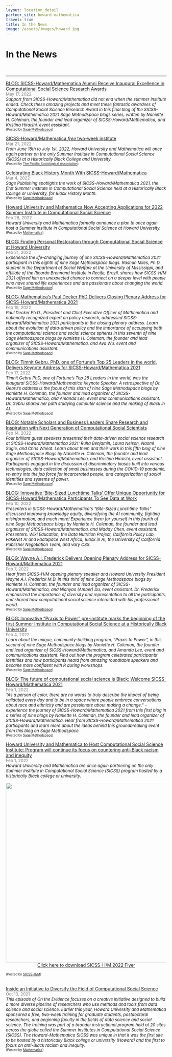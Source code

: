 ```yaml
---
layout: location_detail
partner_site: howard-mathematica
travel: true
title: In the News
image: /assets/images/howard.jpg
---
```


<h1 class="display-4">In the News</h1>
<br />

---
<u>BLOG: SICSS-Howard/Mathematica Alumni Receive Inaugural Excellence in Computational Social Science Research Awards</u>
<br><font color="grey"><font size="2">May 17, 2022</font></font> 
<br><i><font size = "2">Support from SICSS-Howard/Mathematica did not end when the summer institute ended. Check these amazing projects and meet these fantastic awardees of Computational Social Science Research Award in this final blog of the SICSS-Howard/Mathematica 2021 Sage Methodspace blogs series, written by Naniette H. Coleman, the founder and lead organizer of SICSS-Howard/Mathematica, and Kristina Hiraishi, event assistant.</font></i>
<br><font size = "1">(Posted by <a href="https://www.methodspace.com/blog/sicss-howardmathematica-alumni-receive-inaugural-excellence-in-computational-social-science-research-awards">Sage Methodspace</a>)</font>

<u>SICSS-Howard/Mathematica <i>free</i> two-week institute</u>
<br><font color="grey"><font size="2">Mar 21, 2022</font></font> 
<br><i><font size = "2">From June 18th to July 1st, 2022, Howard University and Mathematica will once again partner on the only Summer Institute in Computational Social Science (SICSS) at a Historically Black College and University.</font></i>
<br><font size = "1">(Posted by <a href="https://www.pacificsoc.org/10197?utm_source=rss&utm_medium=rss&utm_campaign=sicss-howard-mathematica-free-two-week-institute">The Pacific Sociological Association</a>)</font>

<u>Celebrating Black History Month With SICSS-Howard/Mathematica</u>
<br><font color="grey"><font size="2">Mar 4, 2022</font></font> 
<br><i><font size = "2">Sage Publishing spotlights the work of SICSS-Howard/Mathematica 2021, the first Summer Institute in Computational Social Science held at a Historically Black College or University, for Black History Month.</font></i>
<br><font size = "1">(Posted by <a href="https://email.sagepub.com/optiext/optiextension.dll?ID=4AB4ByPGb5ZEYx9FKkCuL9ct64Df1oOsYBdb5UiL9W09btBOXMLi_ncznLOp4aZzoOhNCrHHvq9AcoB6ny8MrJRJPUnOP">Sage Methodspace</a>)</font>

<u>Howard University and Mathematica Now Accepting Applications for 2022 Summer Institute in Computational Social Science</u>
<br><font color="grey"><font size="2">Feb 28, 2022</font></font> 
<br><i><font size = "2">Howard University and Mathematica formally announce a plan to once again host a Summer Institute in Computational Social Science at Howard University.</font></i>
<br><font size = "1">(Posted by <a href="https://www.mathematica.org/news/howard-university-and-mathematica-now-accepting-applications-for-2022-summer-institute">Mathematica</a>)</font>

<u>BLOG: Finding Personal Restoration through Computational Social Science at Howard University</u>
<br><font color="grey"><font size="2">Feb 21, 2022</font></font> 
<br><i><font size = "2">Experience the life-changing journey of one SICSS-Howard/Mathematica 2021 participant in this eighth of nine Sage Methodspace blogs. Rashun Miles, Ph.D. student in the Department of Social Welfare at the University of Mississippi, and affiliate of the Ricardo Brennand Institute in Recife, Brazil, shares how SICSS-H/M 2021 offered him an unexpected chance to connect on a deeper level with people who have shared life experiences and are passionate about changing the world.</font></i>
<br><font size = "1">(Posted by <a href="https://www.methodspace.com/blog/finding-personal-restoration-through-computational-social-science-at-howard-university">Sage Methodspace</a>)</font>

<u>BLOG: Mathematica’s Paul Decker PhD Delivers Closing Plenary Address for SICSS-Howard/Mathematica 2021</u>
<br><font color="grey"><font size="2">Feb 19, 2022</font></font> 
<br><i><font size = "2">Paul Decker Ph.D., President and Chief Executive Officer of Mathematica and nationally recognized expert on policy research, addressed SICSS-Howard/Mathematica 2021 participants in the closing plenary address. Learn about the evolution of data-driven policy and the importance of occupying both the computational science and social science spheres in this seventh of nine Sage Methodspace blogs by Naniette H. Coleman, the founder and lead organizer of SICSS-Howard/Mathematica, and Ava Wu, event and communications assistant.</font></i>
<br><font size = "1">(Posted by <a href="https://www.methodspace.com/blog/mathematicas-paul-decker-phd-delivers-closing-plenary-address-for-sicss-howardmathematica-2021">Sage Methodspace</a>)</font>

<u>BLOG: Timnit Gebru, PhD, one of Fortune’s Top 25 Leaders in the world, Delivers Keynote Address for SICSS-Howard/Mathematica 2021</u>
<br><font color="grey"><font size="2">Feb 17, 2022</font></font> 
<br><i><font size = "2">Timnit Gebru PhD, one of Fortune’s Top 25 Leaders in the world, was the inaugural SICSS-Howard/Mathematica Keynote Speaker. A retrospective of Dr. Gebru’s address is the focus of this sixth of nine Sage Methodspace blogs by Naniette H. Coleman, the founder and lead organizer of SICSS-Howard/Mathematica, and Amanda Lee, event and communications assistant. Dr. Gebru shared her path studying computer science and the making of Black in AI.</font></i>
<br><font size = "1">(Posted by <a href="https://www.methodspace.com/blog/timnit-gebru-phd-one-of-fortunes-top-25-leaders-in-the-world-delivers-keynote-address-for-sicss-howardmathematica-2021">Sage Methodspace</a>)</font>

<u>BLOG: Notable Scholars and Business Leaders Share Research and Inspiration with Next Generation of Computational Social Scientists</u>
<br><font color="grey"><font size="2">Feb 14, 2022</font></font> 
<br><i><font size = "2">Four brilliant guest speakers presented their data-driven social science research at SICSS-Howard/Mathematica 2021: Ruha Benjamin, Laura Nelson, Naomi Sugie, and Chris Wheat. Learn about them and their work in this fifth blog of nine Sage Methodspace Blogs by Naniette H. Coleman, the founder and lead organizer of SICSS-Howard/Mathematica, and Kristina Hiraishi, event assistant. Participants engaged in the discussion of discriminatory biases built into various technologies, data collection of small businesses during the COVID-19 pandemic, re-entry into the job force for incarcerated people, and categorization of social identities and systems of power.</font></i>
<br><font size = "1">(Posted by <a href="https://www.methodspace.com/blog/notable-scholars-and-business-leaders-share-research-and-inspiration-with-next-generation-of-computational-social-scientists">Sage Methodspace</a>)</font>

<u>BLOG: Innovative ‘Bite-Sized Lunchtime Talks’ Offer Unique Opportunity for SICSS-Howard/Mathematica Participants To See Data at Work</u>
<br><font color="grey"><font size="2">Feb 10, 2022</font></font> 
<br><i><font size = "2">Presenters in SICSS-Howard/Mathematica's "Bite-Sized Lunchtime Talks" discussed improving knowledge equity, diversifying the AI community, fighting misinformation, and much more! Experience them for yourself in this fourth of nine Sage Methodspace blogs by Naniette H. Coleman, the founder and lead organizer of SICSS-Howard/Mathematica, and Maddy Chen, event assistant. Presenters: Wiki Education, the Data Nutrition Project, California Policy Lab, FakeNet AI and FactSpace West Africa, Black in AI, the University of California Publisher Negotiation Team, and vary CSS.</font></i>
<br><font size = "1">(Posted by <a href="https://www.methodspace.com/blog/innovative-bite-sized-lunchtime-talks-offer-unique-opportunity-for-sicss-howardmathematica-participants-to-see-data-at-work">Sage Methodspace</a>)</font>

<u>BLOG: Wayne A.I. Frederick Delivers Opening Plenary Address for SICSS-Howard/Mathematica 2021</u>
<br><font color="grey"><font size="2">Feb 7, 2022</font></font> 
<br><i><font size = "2">Hear from SICSS-H/M opening plenary speaker and Howard University President Wayne A.I. Frederick M.D. in this third of nine Sage Methodspace blogs by Naniette H. Coleman, the founder and lead organizer of SICSS-Howard/Mathematica, and Nianyao (Amber) Du, event assistant. Dr. Frederick emphasized the importance of diversity and representation to all the participants, and shared how computational social science interacted with his professional world.</font></i>
<br><font size = "1">(Posted by <a href="https://www.methodspace.com/blog/wayne-ai-frederick-delivers-opening-plenary-address-for-sicss-howardmathematica-2021
">Sage Methodspace</a>)</font>

<u>BLOG: Innovative “Praxis to Power” pre-institute marks the beginning of the first Summer Institute in Computational Social Science at a Historically Black University</u>
<br><font color="grey"><font size="2">Feb 4, 2022</font></font> 
<br><i><font size = "2">Learn about the unique, community-building program, “Praxis to Power”, in this second of nine Sage Methodspace blogs by Naniette H. Coleman, the founder and lead organizer of SICSS-Howard/Mathematica, and Amanda Lee, event and communications assistant. Find out how the program celebrated participants’ identities and how participants heard from amazing roundtable speakers and became more confident with R during workshops.</font></i>
<br><font size = "1">(Posted by <a href="https://www.methodspace.com/blog/innovative-praxis-to-power-pre-institute-marks-the-beginning-of-the-first-summer-institute-in-computational-social-science-at-a-historically-black-university">Sage Methodspace</a>)</font>

<u>BLOG: The future of computational social science is Black: Welcome SICSS-Howard/Mathematica 2021</u>
<br><font color="grey"><font size="2">Feb 1, 2022</font></font> 
<br><i><font size = "2">"As a person of color, there are no words to truly describe the impact of being validated every day and to be in a space where people embrace conversations about race and ethnicity and are passionate about making a change." – experience the journey of SICSS-Howard/Mathematica 2021 from this first blog in a series of nine blogs by Naniette H. Coleman, the founder and lead organizer of SICSS-Howard/Mathematica. Hear from SICSS-Howard/Mathematica 2021 participants and learn more about the ideas behind this groundbreaking event from this blog on Sage Methodspace.</font></i>
<br><font size = "1">(Posted by <a href="https://www.methodspace.com/blog/the-future-of-computational-social-science-is-black-welcome-sicss-howardmathematica-2021">Sage Methodspace</a>)</font>

<u>Howard University and Mathematica to Host Computational Social Science Institute: Program will continue its focus on countering anti-Black racism and inequity</u>
<br><font color="grey"><font size="2">Feb 1, 2022</font></font> 
<br><i><font size = "2">Howard University and Mathematica are once again partnering on the only Summer Institute in Computational Social Science (SICSS) program hosted by a historically Black college or university.</font></i>
<p align="center">
  <img width="560" src="https://user-images.githubusercontent.com/76275089/164950905-bbc787a3-7aaa-41f0-b887-f6d236db0338.jpg">
  <br><a href="https://github.com/compsocialscience/summer-institute/files/8548828/SICSS_HOWARD_MATHEMATICA_FLYER.2022.pdf" target="_blank" download>Click here to download SICSS-H/M 2022 Flyer</a>
</p>
<font size = "1">(Posted by <a href="https://twitter.com/sicss_howard">SICSS-H/M</a>)</font>

<br><u>Inside an Initiative to Diversify the Field of Computational Social Science</u>
<br><font color="grey"><font size="2">Oct 13, 2021</font></font> 
<br><i><font size = "2">This episode of On the Evidence focuses on a creative initiative designed to build a more diverse pipeline of researchers who use methods and tools from data science and social science. Earlier this year, Howard University and Mathematica sponsored a free, two-week training for graduate students, postdoctoral researchers, and beginning faculty in the fields of data science and social science. The training was part of a broader instructional program held at 20 sites across the globe called the Summer Institutes in Computational Social Science (SICSS). The Howard-Mathematica SICSS was unique in that it was the first site to be hosted by a historically Black college or university (Howard) and the first to focus on anti-Black racism and inequity.</font></i>
<br><font size = "1">(Posted by <a href="https://www.google.com/url?q=https://www.mathematica.org/blogs/inside-an-initiative-to-diversify-the-field-of-computational-social-science&sa=D&source=docs&ust=1649015890937659&usg=AOvVaw2BHTyEQ5_r0rL2l29BQ7yJ">Mathematica</a>)</font>
